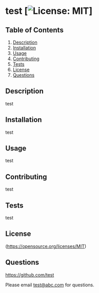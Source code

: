 
  # test [![License: MIT](https://img.shields.io/badge/License-MIT-yellow.svg)]

  ## Table of Contents
  1. [Description](#Description)
  2. [Installation](#Installation)
  3. [Usage](#Usage)
  4. [Contributing](#Contributing)
  5. [Tests](#Tests)
  6. [License](#License)
  7. [Questions](#Questions)

  ## Description
  test

  ## Installation
  test

  ## Usage
  test

  ## Contributing
  test

  ## Tests
  test

  ## License
  (https://opensource.org/licenses/MIT)
  
  ## Questions
  https://github.com/test

  Please email test@abc.com for questions.
